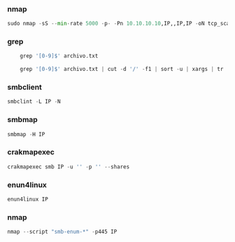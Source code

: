### nmap 

```python
sudo nmap -sS --min-rate 5000 -p- -Pn 10.10.10.10,IP,,IP,IP -oN tcp_scan.txt
```
### grep 

```python
	grep '[0-9]$' archivo.txt
	
	grep '[0-9]$' archivo.txt | cut -d '/' -f1 | sort -u | xargs | tr ' ' ','
```

### smbclient

```python
smbclint -L IP -N 
```

### smbmap

```python
smbmap -H IP
```

### crakmapexec

```python
crakmapexec smb IP -u '' -p '' --shares
```

### enun4linux

```python
enun4linux IP
```

### nmap 

```python
nmap --script "smb-enum-*" -p445 IP
```

